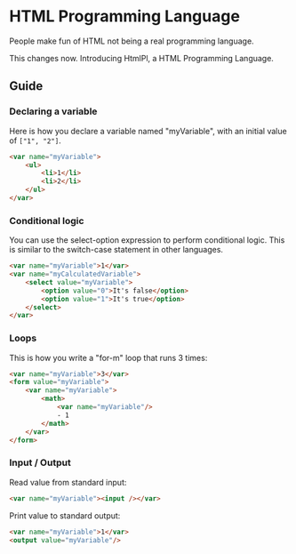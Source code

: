 # HTML Programming Language

People make fun of HTML not being a real programming language.

This changes now. Introducing HtmlPl, a HTML Programming Language.

## Guide

### Declaring a variable

Here is how you declare a variable named "myVariable", with an initial value of `["1", "2"]`.

```html
<var name="myVariable">
    <ul>
        <li>1</li>
        <li>2</li>
    </ul>
</var>
```

### Conditional logic

You can use the select-option expression to perform conditional logic.
This is similar to the switch-case statement in other languages.

```html
<var name="myVariable">1</var>
<var name="myCalculatedVariable">
    <select value="myVariable">
        <option value="0">It's false</option>
        <option value="1">It's true</option>
    </select>
</var>
```

### Loops

This is how you write a "for-m" loop that runs 3 times: 
```html
<var name="myVariable">3</var>
<form value="myVariable">
    <var name="myVariable">
        <math>
            <var name="myVariable"/>
            - 1
        </math>
    </var>
</form>
```

### Input / Output

Read value from standard input:

```html
<var name="myVariable"><input /></var>
```

Print value to standard output:

```html
<var name="myVariable">1</var>
<output value="myVariable"/>
```
